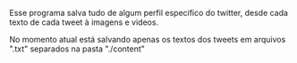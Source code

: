 Esse programa salva tudo de algum perfil especifico do twitter, desde cada texto de cada tweet à imagens e videos.

No momento atual está salvando apenas os textos dos tweets em arquivos ".txt" separados na pasta "./content"